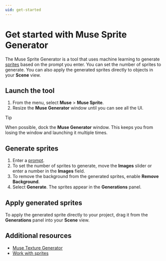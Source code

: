 ```yaml
---
uid: get-started
---
```


# Get started with Muse Sprite Generator

The Muse Sprite Generator is a tool that uses machine learning to generate [sprites](https://docs.unity3d.com/Manual/Sprites.html) based on the prompt you enter. You can set the number of sprites to generate. You can also apply the generated sprites directly to objects in your **Scene** view.
## Launch the tool

1. From the menu, select **Muse** > **Muse Sprite**.
2. Resize the **Muse Generator** window until you can see all the UI.

> [!TIP]
> When possible, dock the **Muse Generator** window. This keeps you from losing the window and launching it multiple times.

## Generate sprites

1. Enter a [prompt](xref:write-prompt).
1. To set the number of sprites to generate, move the **Images** slider or enter a number in the **Images** field.
1. To remove the background from the generated sprites, enable **Remove Background**.
1. Select **Generate**. The sprites appear in the **Generations** panel.

## Apply generated sprites

To apply the generated sprite directly to your project, drag it from the **Generations** panel into your **Scene** view.

## Additional resources

* [Muse Texture Generator](https://docs.unity3d.com/Packages/com.unity.muse.texture@latest)
* [Work with sprites](https://docs.unity3d.com/Manual/Sprites.html)